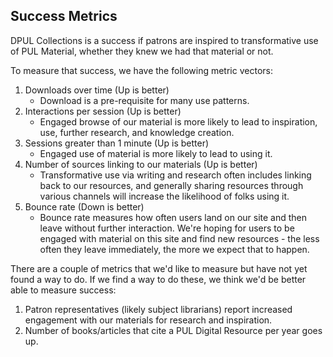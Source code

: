 ## Success Metrics

DPUL Collections is a success if patrons are inspired to transformative use of PUL Material, whether they knew we had that material or not.

To measure that success, we have the following metric vectors:

1. Downloads over time (Up is better)
    * Download is a pre-requisite for many use patterns.
1. Interactions per session (Up is better)
    * Engaged browse of our material is more likely to lead to inspiration, use, further research, and knowledge creation.
1. Sessions greater than 1 minute (Up is better)
    * Engaged use of material is more likely to lead to using it.
1. Number of sources linking to our materials (Up is better)
    * Transformative use via writing and research often includes linking back to our resources, and generally sharing resources through various channels will increase the likelihood of folks using it.
1. Bounce rate (Down is better)
    * Bounce rate measures how often users land on our site and then leave without further interaction. We're hoping for users to be engaged with material on this site and find new resources - the less often they leave immediately, the more we expect that to happen.

There are a couple of metrics that we'd like to measure but have not yet found a way to do. If we find a way to do these, we think we'd be better able to measure success:

1. Patron representatives (likely subject librarians) report increased engagement with our materials for research and inspiration.
1. Number of books/articles that cite a PUL Digital Resource per year goes up.
